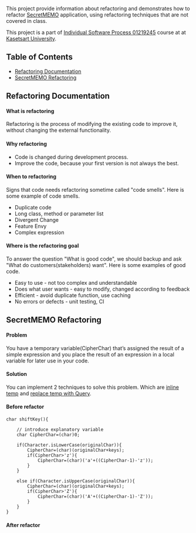 This project provide information about refactoring and demonstrates how to refactor [SecretMEMO](https://github.com/Jomsaruj/PA4-SecretMEMO) application, using refactoring techniques that are not covered in class.

This project is a part of [Individual Software Process 01219245](https://cpske.github.io/ISP/) course at at [Kasetsart University](https://ku.ac.th/th). 

## Table of Contents
* [Refactoring Documentation](#refactoring-documentation)
* [SecretMEMO Refactoring](#secretmemo-refactoring)

## Refactoring Documentation

#### What is refactoring

Refactoring is the process of modifying the existing code to improve it, without changing the external functionality.

#### Why refactoring

* Code is changed during development process.
* Improve the code, because your first version is not always the best.

#### When to refactoring

Signs that code needs refactoring sometime called "code smells". Here is some example of code smells.

* Duplicate code
* Long class, method or parameter list
* Divergent Change
* Feature Envy 
* Complex expression

#### Where is the refactoring goal

To answer the question "What is good code", we should backup and ask "What do customers(stakeholders) want". Here is some examples of good code.

* Easy to use - not too complex and understandable
* Does what user wants - easy to modify, changed according to feedback
* Efficient - avoid duplicate function, use caching
* No errors or defects - unit testing, CI

## SecretMEMO Refactoring

#### Problem
You have a temporary variable(CipherChar) that’s assigned the result of a simple expression and you place the result of an expression in a local variable for later use in your code.

#### Solution
You can implement 2 techniques to solve this problem. Which are [inline temp](https://refactoring.guru/inline-temp) and [replace temp with Query](https://refactoring.guru/replace-temp-with-query).

#### Before refactor

```
char shiftKey(){

    // introduce explanatory variable
    char CipherChar=(char)0;
    
    if(Character.isLowerCase(originalChar)){
        CipherChar=(char)(originalChar+keys);
        if(CipherChar>'z'){
            CipherChar=(char)('a'+((CipherChar-1)-'z'));
        }
    }
    
    else if(Character.isUpperCase(originalChar)){
        CipherChar=(char)(originalChar+keys);
        if(CipherChar>'Z'){
            CipherChar=(char)('A'+((CipherChar-1)-'Z'));
        }
    }
}
```

#### After refactor

```

```




